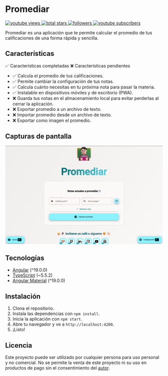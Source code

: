 # Promediar

<a href="https://www.youtube.com/channel/UCFjfIk29NqqPGmrCfCV14Yg">
    <img alt="youtube views" title="YouTube views" src="https://custom-icon-badges.demolab.com/youtube/channel/views/UCFjfIk29NqqPGmrCfCV14Yg?color=9d7203&logo=eye&logoColor=black&style=for-the-badge&labelColor=f3c913"/>
</a> 
<a href="https://github.com/MrNizzy?tab=repositories&sort=stargazers">
    <img alt="total stars" title="Total stars on GitHub" src="https://custom-icon-badges.demolab.com/github/stars/MrNizzy?color=9d7203&style=for-the-badge&labelColor=f3c913&logo=star&logoColor=black"/>
</a>
<a href="https://github.com/MrNizzy?tab=followers">
    <img alt="followers" title="Follow me on Github" src="https://custom-icon-badges.demolab.com/github/followers/MrNizzy?color=1155ba&labelColor=236ad3&style=for-the-badge&logo=person-add&label=Follow&logoColor=white"/>
</a>
<a href="https://www.youtube.com/channel/UCFjfIk29NqqPGmrCfCV14Yg?sub_confirmation=1">
    <img alt="youtube subscribers" title="Subscribe to my YouTube channel" src="https://custom-icon-badges.demolab.com/youtube/channel/subscribers/UCFjfIk29NqqPGmrCfCV14Yg?color=a80f23&label=SUBSCRIBE&logo=video&logoColor=white&style=for-the-badge&labelColor=c70f23"/>
</a>

Promediar es una aplicación que te permite calcular el promedio de tus calificaciones de una forma rápida y sencilla.

## Características

✅ Características completadas
❌ Características pendientes

- ✅ Calcula el promedio de tus calificaciones.
- ✅ Permite cambiar la configuración de tus notas.
- ✅ Calcula cuánto necesitas en tu próxima nota para pasar la materia.
- ✅ Instalable en dispositivos móviles y de escritorio (PWA).
- ❌ Guarda tus notas en el almacenamiento local para evitar perderlas al cerrar la aplicación.
- ❌ Exportar promedio a un archivo de texto.
- ❌ Importar promedio desde un archivo de texto.
- ❌ Exportar como imagen el promedio.

## Capturas de pantalla

![Captura de pantalla 1](./public/screenshot.png)

## Tecnologías

- [Angular](https://angular.dev/) (^19.0.0)
- [TypeScript](https://www.typescriptlang.org/) (~5.5.2)
- [Angular Material](https://material.angular.io/) (^19.0.0)

## Instalación

1. Clona el repositorio.
2. Instala las dependencias con `npm install`.
3. Inicia la aplicación con `npm start`.
4. Abre tu navegador y ve a `http://localhost:4200`.
5. ¡Listo!

## Licencia

Este proyecto puede ser utilizado por cualquier persona para uso personal y no comercial. No se permite la venta de este proyecto ni su uso en productos de pago sin el consentimiento del [autor](mailto:mrnizzy@proton.me).
